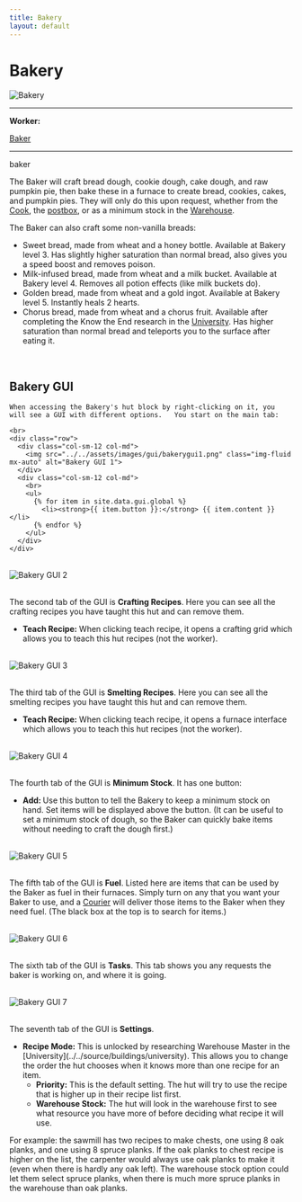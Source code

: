 ```yaml
---
title: Bakery
layout: default
---
```

# Bakery

<div class="infobox box text-center">
    <img src="../../assets/images/buildings/bakery.png" alt="Bakery" />
    <hr />
    <div class="row section-text text-left">
        <div class="col">
        <p><strong>Worker:</strong></p>
        </div>
        <div class="col">
        <p><a href="../workers/baker">Baker</a></p>
        </div>
    </div>
    <hr />
    <recipe>baker</recipe>
</div>

The Baker will craft bread dough, cookie dough, cake dough, and raw pumpkin pie, then bake these in a furnace to create bread, cookies, cakes, and pumpkin pies. They will only do this upon request, whether from the [Cook](../../source/workers/cook), the [postbox](../../source/items/postbox), or as a minimum stock in the [Warehouse](../../source/buildings/warehouse).

The Baker can also craft some non-vanilla breads:

- Sweet bread, made from wheat and a honey bottle. Available at Bakery level 3. Has slightly higher saturation than normal bread, also gives you a speed boost and removes poison.
- Milk-infused bread, made from wheat and a milk bucket. Available at Bakery level 4. Removes all potion effects (like milk buckets do).
- Golden bread, made from wheat and a gold ingot. Available at Bakery level 5. Instantly heals 2 hearts.
- Chorus bread, made from wheat and a chorus fruit. Available after completing the Know the End research in the [University](../../source/buildings/university). Has higher saturation than normal bread and teleports you to the surface after eating it.

<br>

## Bakery GUI

<div class="row">
  <div class="col">
    
    When accessing the Bakery's hut block by right-clicking on it, you will see a GUI with different options.   You start on the main tab:

    <br>
    <div class="row">
      <div class="col-sm-12 col-md">
        <img src="../../assets/images/gui/bakerygui1.png" class="img-fluid mx-auto" alt="Bakery GUI 1">
      </div>
      <div class="col-sm-12 col-md">
        <br>
        <ul>
          {% for item in site.data.gui.global %}
            <li><strong>{{ item.button }}:</strong> {{ item.content }}</li>
          {% endfor %}
        </ul>
      </div>
    </div>

<br>
<div class="row">
  <div class="col-sm-12 col-md">
    <img src="../../assets/images/gui/bakerygui2.png" class="img-fluid mx-auto" alt="Bakery GUI 2">
  </div>
  <div class="col-sm-12 col-md">
    <br>
    <p>The second tab of the GUI is <strong>Crafting Recipes</strong>.  Here you can see all the crafting recipes you have taught this hut and can remove them.</p>
    <ul>
        <li><strong> Teach Recipe:</strong> When clicking teach recipe, it opens a crafting grid which allows you to teach this hut recipes (not the worker).</li>
    </ul>
  </div>
</div>

<br>
<div class="row">
  <div class="col-sm-12 col-md">
    <img src="../../assets/images/gui/bakerygui3.png" class="img-fluid mx-auto" alt="Bakery GUI 3">
  </div>
  <div class="col-sm-12 col-md">
    <br>
    <p>The third tab of the GUI is <strong>Smelting Recipes</strong>.  Here you can see all the smelting recipes you have taught this hut and can remove them.</p>
    <ul>
        <li><strong> Teach Recipe:</strong> When clicking teach recipe, it opens a furnace interface which allows you to teach this hut recipes (not the worker).</li>
    </ul>
  </div>
</div>

<br>
<div class="row">
  <div class="col-sm-12 col-md">
        <img src="../../assets/images/gui/bakerygui4.png" class="img-fluid mx-auto" alt="Bakery GUI 4">
  </div>
  <div class="col-sm-12 col-md">
    <br>
    <p>The fourth tab of the GUI is <strong>Minimum Stock</strong>.  It has one button:</p>
    <ul>
         <li><strong> Add: </strong> Use this button to tell the Bakery to keep a minimum stock on hand. Set items will be displayed above the button. (It can be useful to set a minimum stock of dough, so the Baker can quickly bake items without needing to craft the dough first.)</li>
    </ul>
  </div>
</div>

<br>
<div class="row">
  <div class="col-sm-12 col-md">
        <img src="../../assets/images/gui/bakerygui5.png" class="img-fluid mx-auto" alt="Bakery GUI 5">
  </div>
  <div class="col-sm-12 col-md">
    <br>
    <p>The fifth tab of the GUI is <strong>Fuel</strong>.  Listed here are items that can be used by the Baker as fuel in their furnaces. Simply turn on any that you want your Baker to use, and a <a href="../../source/workers/courier"> Courier</a> will deliver those items to the Baker when they need fuel. (The black box at the top is to search for items.)</p>
  </div>
</div>

<br>
<div class="row">
  <div class="col-sm-12 col-md">
        <img src="../../assets/images/gui/bakerygui6.png" class="img-fluid mx-auto" alt="Bakery GUI 6">
  </div>
  <div class="col-sm-12 col-md">
    <br>
    <p>The sixth tab of the GUI is <strong>Tasks</strong>.  This tab shows you any requests the baker is working on, and where it is going.</p>
  </div>
</div>

<br>
<div class="row">
  <div class="col-sm-12 col-md">
        <img src="../../assets/images/gui/bakerygui7.png" class="img-fluid mx-auto" alt="Bakery GUI 7">
  </div>
  <div class="col-sm-12 col-md">
    <br>
    <p>The seventh tab of the GUI is <strong>Settings</strong>.</p>
    <ul>
      <li><strong>Recipe Mode:</strong> This is unlocked by researching Warehouse Master in the [University](../../source/buildings/university).  This allows you to change the order the hut chooses when it knows more than one recipe for an item.
        <ul>
          <li><strong>Priority:</strong>  This is the default setting.  The hut will try to use the recipe that is higher up in their recipe list first.</li>
          <li><strong>Warehouse Stock:</strong> The hut will look in the warehouse first to see what resource you have more of before deciding what recipe it will use.</li>
        </ul>
     </li>
    </ul>
    <p>For example: the sawmill has two recipes to make chests, one using 8 oak planks, and one using 8 spruce planks. If the oak planks to chest recipe is higher on the list, the carpenter would always use oak planks to make it (even when there is hardly any oak left). The warehouse stock option could let them select spruce planks, when there is much more spruce planks in the warehouse than oak planks.</p>
  </div>
</div>

  </div>
</div>

